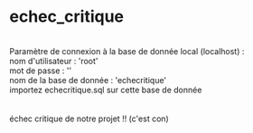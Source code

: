 # echec_critique
<br>
Paramètre de connexion à la base de donnée local (localhost) :<br>
nom d'utilisateur : 'root'<br>
mot de passe : ''<br>
nom de la base de donnée : 'echecritique'<br>
importez echecritique.sql sur cette base de donnée<br>
<br>
<br>
échec critique de notre projet !! (c'est con)
